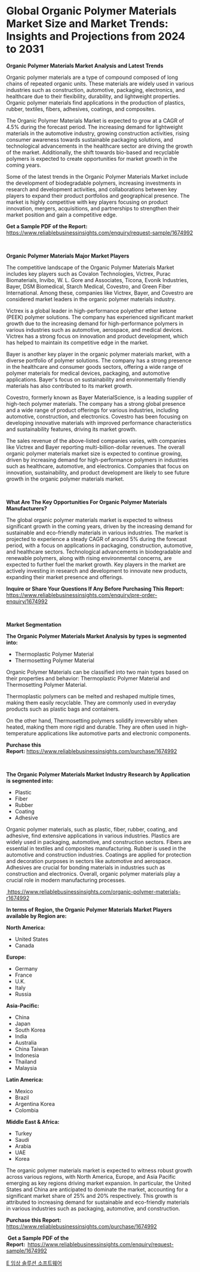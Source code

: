 <p><h1>Global Organic Polymer Materials Market Size and Market Trends: Insights and Projections from 2024 to 2031</h1></p><p><strong>Organic Polymer Materials Market Analysis and Latest Trends</strong></p>
<p><p>Organic polymer materials are a type of compound composed of long chains of repeated organic units. These materials are widely used in various industries such as construction, automotive, packaging, electronics, and healthcare due to their flexibility, durability, and lightweight properties. Organic polymer materials find applications in the production of plastics, rubber, textiles, fibers, adhesives, coatings, and composites.</p><p>The Organic Polymer Materials Market is expected to grow at a CAGR of 4.5% during the forecast period. The increasing demand for lightweight materials in the automotive industry, growing construction activities, rising consumer awareness towards sustainable packaging solutions, and technological advancements in the healthcare sector are driving the growth of the market. Additionally, the shift towards bio-based and recyclable polymers is expected to create opportunities for market growth in the coming years.</p><p>Some of the latest trends in the Organic Polymer Materials Market include the development of biodegradable polymers, increasing investments in research and development activities, and collaborations between key players to expand their product portfolios and geographical presence. The market is highly competitive with key players focusing on product innovation, mergers, acquisitions, and partnerships to strengthen their market position and gain a competitive edge.</p></p>
<p><strong>Get a Sample PDF of the Report:&nbsp;</strong> <a href="https://www.reliablebusinessinsights.com/enquiry/request-sample/1674992">https://www.reliablebusinessinsights.com/enquiry/request-sample/1674992</a></p>
<p>&nbsp;</p>
<p><strong>Organic Polymer Materials Major Market Players</strong></p>
<p><p>The competitive landscape of the Organic Polymer Materials Market includes key players such as Covalon Technologies, Victrex, Purac Biomaterials, Invibo, W. L. Gore and Associates, Ticona, Evonik Industries, Bayer, DSM Biomedical, Starch Medical, Covestro, and Green Fiber International. Among these, companies like Victrex, Bayer, and Covestro are considered market leaders in the organic polymer materials industry.</p><p>Victrex is a global leader in high-performance polyether ether ketone (PEEK) polymer solutions. The company has experienced significant market growth due to the increasing demand for high-performance polymers in various industries such as automotive, aerospace, and medical devices. Victrex has a strong focus on innovation and product development, which has helped to maintain its competitive edge in the market.</p><p>Bayer is another key player in the organic polymer materials market, with a diverse portfolio of polymer solutions. The company has a strong presence in the healthcare and consumer goods sectors, offering a wide range of polymer materials for medical devices, packaging, and automotive applications. Bayer's focus on sustainability and environmentally friendly materials has also contributed to its market growth.</p><p>Covestro, formerly known as Bayer MaterialScience, is a leading supplier of high-tech polymer materials. The company has a strong global presence and a wide range of product offerings for various industries, including automotive, construction, and electronics. Covestro has been focusing on developing innovative materials with improved performance characteristics and sustainability features, driving its market growth.</p><p>The sales revenue of the above-listed companies varies, with companies like Victrex and Bayer reporting multi-billion-dollar revenues. The overall organic polymer materials market size is expected to continue growing, driven by increasing demand for high-performance polymers in industries such as healthcare, automotive, and electronics. Companies that focus on innovation, sustainability, and product development are likely to see future growth in the organic polymer materials market.</p></p>
<p>&nbsp;</p>
<p><strong>What Are The Key Opportunities For Organic Polymer Materials Manufacturers?</strong></p>
<p><p>The global organic polymer materials market is expected to witness significant growth in the coming years, driven by the increasing demand for sustainable and eco-friendly materials in various industries. The market is projected to experience a steady CAGR of around 5% during the forecast period, with a focus on applications in packaging, construction, automotive, and healthcare sectors. Technological advancements in biodegradable and renewable polymers, along with rising environmental concerns, are expected to further fuel the market growth. Key players in the market are actively investing in research and development to innovate new products, expanding their market presence and offerings.</p></p>
<p><strong>Inquire or Share Your Questions If Any Before Purchasing This Report:</strong> <a href="https://www.reliablebusinessinsights.com/enquiry/pre-order-enquiry/1674992">https://www.reliablebusinessinsights.com/enquiry/pre-order-enquiry/1674992</a></p>
<p>&nbsp;</p>
<p><strong>Market Segmentation</strong></p>
<p><strong>The Organic Polymer Materials Market Analysis by types is segmented into:</strong></p>
<p><ul><li>Thermoplastic Polymer Material</li><li>Thermosetting Polymer Material</li></ul></p>
<p><p>Organic Polymer Materials can be classified into two main types based on their properties and behavior: Thermoplastic Polymer Material and Thermosetting Polymer Material. </p><p>Thermoplastic polymers can be melted and reshaped multiple times, making them easily recyclable. They are commonly used in everyday products such as plastic bags and containers. </p><p>On the other hand, Thermosetting polymers solidify irreversibly when heated, making them more rigid and durable. They are often used in high-temperature applications like automotive parts and electronic components.</p></p>
<p><strong>Purchase this Report:&nbsp;</strong><a href="https://www.reliablebusinessinsights.com/purchase/1674992">https://www.reliablebusinessinsights.com/purchase/1674992</a></p>
<p>&nbsp;</p>
<p><strong>The Organic Polymer Materials Market Industry Research by Application is segmented into:</strong></p>
<p><ul><li>Plastic</li><li>Fiber</li><li>Rubber</li><li>Coating</li><li>Adhesive</li></ul></p>
<p><p>Organic polymer materials, such as plastic, fiber, rubber, coating, and adhesive, find extensive applications in various industries. Plastics are widely used in packaging, automotive, and construction sectors. Fibers are essential in textiles and composites manufacturing. Rubber is used in the automotive and construction industries. Coatings are applied for protection and decoration purposes in sectors like automotive and aerospace. Adhesives are crucial for bonding materials in industries such as construction and electronics. Overall, organic polymer materials play a crucial role in modern manufacturing processes.</p></p>
<p><a href="https://www.reliablebusinessinsights.com/organic-polymer-materials-r1674992">&nbsp;https://www.reliablebusinessinsights.com/organic-polymer-materials-r1674992</a></p>
<p><strong>In terms of Region, the Organic Polymer Materials Market Players available by Region are:</strong></p>
<p>
    <p> <strong> North America: </strong>
        <ul>
            <li>United States</li>
            <li>Canada</li>
        </ul>
        </p> 
    <p> <strong> Europe: </strong>
        <ul>
            <li>Germany</li>
            <li>France</li>
            <li>U.K.</li>
            <li>Italy</li>
            <li>Russia</li>
        </ul>
        </p> 
    <p> <strong> Asia-Pacific: </strong>
        <ul>
            <li>China</li>
            <li>Japan</li>
            <li>South Korea</li>
            <li>India</li>
            <li>Australia</li>
            <li>China Taiwan</li>
            <li>Indonesia</li>
            <li>Thailand</li>
            <li>Malaysia</li>
        </ul>
        </p> 
    <p> <strong> Latin America: </strong>
        <ul>
            <li>Mexico</li>
            <li>Brazil</li>
            <li>Argentina Korea</li>
            <li>Colombia</li>
        </ul>
        </p> 
    <p> <strong> Middle East & Africa: </strong>
        <ul>
            <li>Turkey</li>
            <li>Saudi</li>
            <li>Arabia</li>
            <li>UAE</li>
            <li>Korea</li>
        </ul>
    </p>
    </p>
<p><p>The organic polymer materials market is expected to witness robust growth across various regions, with North America, Europe, and Asia Pacific emerging as key regions driving market expansion. In particular, the United States and China are anticipated to dominate the market, accounting for a significant market share of 25% and 20% respectively. This growth is attributed to increasing demand for sustainable and eco-friendly materials in various industries such as packaging, automotive, and construction.</p></p>
<p><strong>Purchase this Report: </strong><a href="https://www.reliablebusinessinsights.com/purchase/1674992">https://www.reliablebusinessinsights.com/purchase/1674992</a></p>
<p>&nbsp;<strong>Get a Sample PDF of the Report:&nbsp;&nbsp;</strong><a href="https://www.reliablebusinessinsights.com/enquiry/request-sample/1674992">https://www.reliablebusinessinsights.com/enquiry/request-sample/1674992</a></p>
<p><strong></strong></p>
<p><p><a href="https://github.com/vdhdwjyp90142/Market-Research-Report-List-3/blob/main/7075813185172.md">E 임상 솔루션 소프트웨어</a></p></p>
